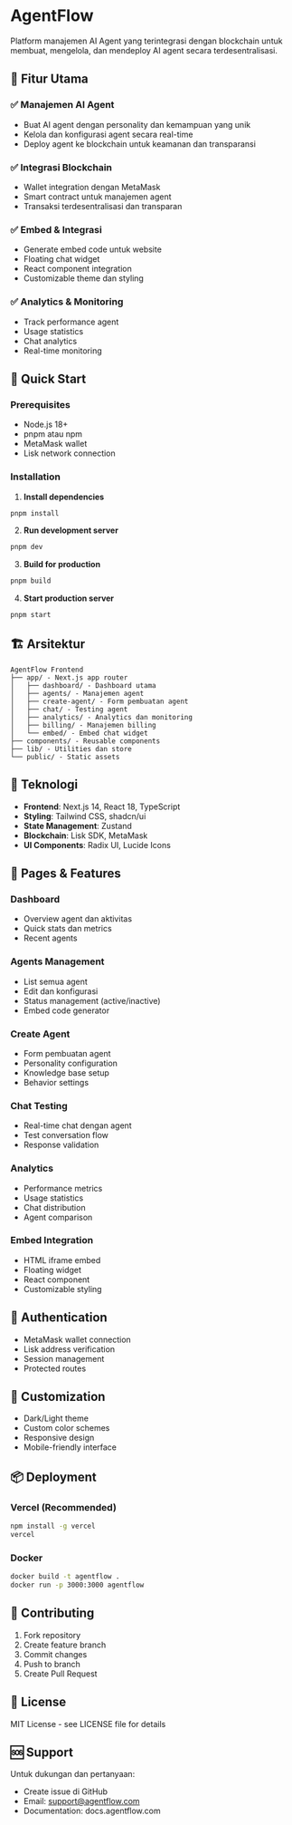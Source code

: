 # AgentFlow

Platform manajemen AI Agent yang terintegrasi dengan blockchain untuk membuat, mengelola, dan mendeploy AI agent secara terdesentralisasi.

## 🌟 Fitur Utama

### ✅ **Manajemen AI Agent**
- Buat AI agent dengan personality dan kemampuan yang unik
- Kelola dan konfigurasi agent secara real-time
- Deploy agent ke blockchain untuk keamanan dan transparansi

### ✅ **Integrasi Blockchain**
- Wallet integration dengan MetaMask
- Smart contract untuk manajemen agent
- Transaksi terdesentralisasi dan transparan

### ✅ **Embed & Integrasi**
- Generate embed code untuk website
- Floating chat widget
- React component integration
- Customizable theme dan styling

### ✅ **Analytics & Monitoring**
- Track performance agent
- Usage statistics
- Chat analytics
- Real-time monitoring

## 🚀 Quick Start

### Prerequisites
- Node.js 18+
- pnpm atau npm
- MetaMask wallet
- Lisk network connection

### Installation

1. **Install dependencies**
```bash
pnpm install
```

2. **Run development server**
```bash
pnpm dev
```

3. **Build for production**
```bash
pnpm build
```

4. **Start production server**
```bash
pnpm start
```

## 🏗️ Arsitektur

```
AgentFlow Frontend
├── app/ - Next.js app router
│   ├── dashboard/ - Dashboard utama
│   ├── agents/ - Manajemen agent
│   ├── create-agent/ - Form pembuatan agent
│   ├── chat/ - Testing agent
│   ├── analytics/ - Analytics dan monitoring
│   ├── billing/ - Manajemen billing
│   └── embed/ - Embed chat widget
├── components/ - Reusable components
├── lib/ - Utilities dan store
└── public/ - Static assets
```

## 🔧 Teknologi

- **Frontend**: Next.js 14, React 18, TypeScript
- **Styling**: Tailwind CSS, shadcn/ui
- **State Management**: Zustand
- **Blockchain**: Lisk SDK, MetaMask
- **UI Components**: Radix UI, Lucide Icons

## 📱 Pages & Features

### Dashboard
- Overview agent dan aktivitas
- Quick stats dan metrics
- Recent agents

### Agents Management
- List semua agent
- Edit dan konfigurasi
- Status management (active/inactive)
- Embed code generator

### Create Agent
- Form pembuatan agent
- Personality configuration
- Knowledge base setup
- Behavior settings

### Chat Testing
- Real-time chat dengan agent
- Test conversation flow
- Response validation

### Analytics
- Performance metrics
- Usage statistics
- Chat distribution
- Agent comparison

### Embed Integration
- HTML iframe embed
- Floating widget
- React component
- Customizable styling

## 🔐 Authentication

- MetaMask wallet connection
- Lisk address verification
- Session management
- Protected routes

## 🎨 Customization

- Dark/Light theme
- Custom color schemes
- Responsive design
- Mobile-friendly interface

## 📦 Deployment

### Vercel (Recommended)
```bash
npm install -g vercel
vercel
```

### Docker
```bash
docker build -t agentflow .
docker run -p 3000:3000 agentflow
```

## 🤝 Contributing

1. Fork repository
2. Create feature branch
3. Commit changes
4. Push to branch
5. Create Pull Request

## 📄 License

MIT License - see LICENSE file for details

## 🆘 Support

Untuk dukungan dan pertanyaan:
- Create issue di GitHub
- Email: support@agentflow.com
- Documentation: docs.agentflow.com 